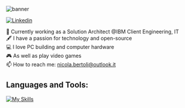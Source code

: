
![banner](https://github.com/NittuzDev/NittuzDev/assets/65552181/6288aadb-750c-4a80-82e2-b227fd14a42d)

[![Linkedin](https://img.shields.io/badge/LinkedIn-blue?style=for-the-badge&logo=linkedin&labelColor=blue&link=https://www.linkedin.com/in/nicola-bertoli/)](https://www.linkedin.com/in/nicola-bertoli/)

:school: Currently working as a Solution Architect @IBM Client Engineering, IT</br>
:fountain_pen: I have a passion for technology and open-source</br>
:computer: I love PC building and computer hardware</br>
:video_game: As well as play video games</br>
:mailbox: How to reach me: <a href="mailto:nicola.bertoli@outlook.it">nicola.bertoli@outlook.it</a>


## Languages and Tools:
<div>

[![My Skills](https://skillicons.dev/icons?i=visualstudio,eclipse,androidstudio,html,js,css,nodejs,python)](https://skillicons.dev)

  
  <!--<img width=50px src="https://raw.githubusercontent.com/github/explore/80688e429a7d4ef2fca1e82350fe8e3517d3494d/topics/visual-studio-code/visual-studio-code.png">&nbsp;&nbsp;&nbsp;
  <img width=50px src="https://cdn.freebiesupply.com/logos/large/2x/eclipse-11-logo-png-transparent.png">&nbsp;
  <img width=50px src="https://raw.githubusercontent.com/github/explore/80688e429a7d4ef2fca1e82350fe8e3517d3494d/topics/html/html.png">&nbsp;
  <img width=50px src="https://raw.githubusercontent.com/github/explore/80688e429a7d4ef2fca1e82350fe8e3517d3494d/topics/css/css.png">&nbsp;
  <img width=50px src="https://raw.githubusercontent.com/github/explore/80688e429a7d4ef2fca1e82350fe8e3517d3494d/topics/bootstrap/bootstrap.png">&nbsp;
  <img width=50px src="https://raw.githubusercontent.com/github/explore/80688e429a7d4ef2fca1e82350fe8e3517d3494d/topics/javascript/javascript.png">&nbsp;
  <img width=50px src="[https://seeklogo.com/images/N/nodejs-logo-FBE122E377-seeklogo.com.png](https://upload.wikimedia.org/wikipedia/commons/thumb/d/d9/Node.js_logo.svg/2560px-Node.js_logo.svg.png)">&nbsp;
  <img width=50px src="https://raw.githubusercontent.com/github/explore/80688e429a7d4ef2fca1e82350fe8e3517d3494d/topics/python/python.png">&nbsp;
  <img width=50px src="https://brandslogos.com/wp-content/uploads/images/large/java-logo-1.png">&nbsp;
  <img width=50px src="https://upload.wikimedia.org/wikipedia/commons/thumb/5/5f/Windows_logo_-_2012.svg/2048px-Windows_logo_-_2012.svg.png">&nbsp;
  <img width=50px src="https://cdn-icons-png.flaticon.com/512/518/518713.png">&nbsp;-->
</div>
